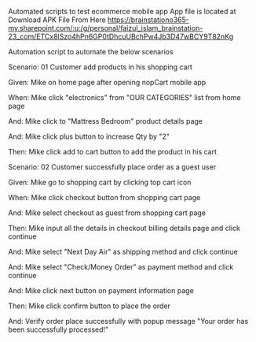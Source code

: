 

Automated scripts to test ecommerce mobile app
App file is located
at Download APK File From Here
https://brainstationo365-my.sharepoint.com/:u:/g/personal/faizul_islam_brainstation-23_com/ETCx8lSzo4hPn6GP0tDhcuUBchPw4Jb3D47wBCY9T82nKg

Automation script to automate the below scenarios

Scenario: 01 Customer add products in his shopping cart

Given: Mike on home page after opening nopCart mobile app

When: Mike click "electronics" from "OUR CATEGORIES" list from home page

And: Mike click to "Mattress Bedroom" product details page

And: Mike click plus button to increase Qty by "2"

Then: Mike click add to cart button to add the product in his cart


Scenario: 02 Customer successfully place order as a guest user


Given: Mike go to shopping cart by clicking top cart icon

When: Mike click checkout button from shopping cart page

And: Mike select checkout as guest from shopping cart page

Then: Mike input all the details in checkout billing details page and click continue

And: Mike select "Next Day Air" as shipping method and click continue

And: Mike select "Check/Money Order" as payment method and click continue

And: Mike click next button on payment information page

Then: Mike click confirm button to place the order

And: Verify order place successfully with popup message "Your order has been successfully processed!"


